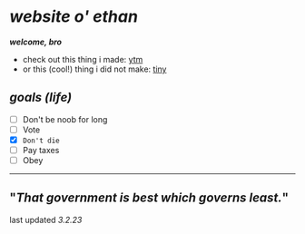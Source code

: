 # ___***website o' ethan***___ #
___*welcome, bro*___
+ check out this thing i made:   [ytm](https://github.com/ethanbleier/ytm) 
+ or this (cool!) thing i did not make:   [tiny](https://tinygrad.org/)

 ___*goals (life)*___
----
- [ ] Don't be noob for long
- [ ] Vote
- [x] `Don't die`
- [ ] Pay taxes
- [ ] Obey
----
"*That government is best which governs least.*"
----
last updated *3.2.23*
